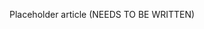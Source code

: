 <!--
title: "Protect Rules"
description: "Overview of protect rules"
tags: "protection rules overview"
-->

Placeholder article (NEEDS TO BE WRITTEN)